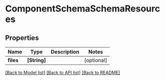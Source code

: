 # ComponentSchemaSchemaResources

## Properties
Name | Type | Description | Notes
------------ | ------------- | ------------- | -------------
**files** | **[String]** |  | [optional] 

[[Back to Model list]](../README.md#documentation-for-models) [[Back to API list]](../README.md#documentation-for-api-endpoints) [[Back to README]](../README.md)


